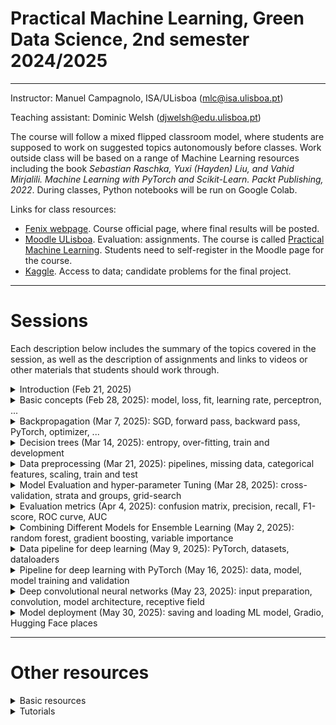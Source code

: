 # Practical Machine Learning, Green Data Science, 2nd semester 2024/2025

---
Instructor: Manuel Campagnolo, ISA/ULisboa (mlc@isa.ulisboa.pt)

Teaching assistant: Dominic Welsh (djwelsh@edu.ulisboa.pt)

The course will follow a mixed flipped classroom model, where students are supposed to work on suggested topics autonomously before classes. Work outside class will be based on a range of Machine Learning resources including the book *Sebastian Raschka, Yuxi (Hayden) Liu, and Vahid Mirjalili. Machine Learning with PyTorch and Scikit-Learn. Packt Publishing, 2022*. During classes, Python notebooks will be run on Google Colab.

Links for class resources:
  - [Fenix webpage](https://fenix.isa.ulisboa.pt/courses/aaapl-283463546572013). Course official page, where final results will be posted.
  - [Moodle ULisboa](https://elearning.ulisboa.pt/). Evaluation: assignments. The course is called [Practical Machine Learning](https://elearning.ulisboa.pt/course/view.php?id=10469). Students need to self-register in the Moodle page for the course.
  - [Kaggle](https://www.kaggle.com/). Access to data; candidate problems for the final project.

<!---
[Overview notebook](https://github.com/isa-ulisboa/greends-pml/blob/main/ML_overview_with_examples.ipynb) This notebook provides an overview of the full course and contains pointers for other sources of relevant information and Python scripts.
--->

---

# Sessions
Each description below includes the summary of the topics covered in the session, as well as the description of assignments and links to videos or other materials that students should work through.

<details markdown="block">
<summary> Introduction (Feb 21, 2025) </summary>

The goal of the first class is to give an introduction to ML and also to show some of the problems that can be addressed with the techniques and tools that will be discussed during the semester. The examples will be run on Colab.

- See (Raschka et al, 2022), Chapter 1: Giving Computers the Ability to Learn from Data
- Types of machine learning problems: supervised learning, unsupervised learning, reinforcement learning. Suggestion: check video [Types of machine learning](https://www.youtube.com/watch?v=gh6mNF2BGvk)
- Supervised learning: classification vs regression 
- Examples of input data for machine learning problems: tabular data, images, text. See *Iris data set* example with the notebook [iris_regression_classification.ipynb](https://github.com/isa-ulisboa/greends-pml/blob/main/notebooks/iris_regression_classification.ipynb)
- [Example of inference for regression over the Iris data set](https://github.com/isa-ulisboa/greends-pml/blob/main/notebooks/iris_LM_inference.ipynb)
- Statistics vs Machine Learning: Check video: [When to use stats vs. ML?](https://www.youtube.com/watch?v=xUsm34qnE30)
- An example of a prediction task for time series: check the notebook [modeling ground water levels](https://www.kaggle.com/code/andreshg/timeseries-analysis-a-complete-guide/) for the Kaggle competition [Acea Smart Water Analytics](https://www.kaggle.com/competitions/acea-water-prediction/). Try to download the data and run the notebook to reproduce the results. 
</details>

<details markdown="block">
<summary> Basic concepts (Feb 28, 2025): model, loss, fit, learning rate, perceptron, ... </summary>

The goal of the following classes is to understand how ML models can be trained in and used to solve regression and classification problems. We start by applying the machine learning approach to well-known statistical problems like linear regression to illustrate the stepwise approach followed in ML. We use synthetic data generated from a linear or quadratic regression, where one can control the underlying model and the amout of noise. Then, we consider the  `Iris` tabular data set with 4 explanatory variables and categorical label that can be one of three species.

- See (Raschka et al, 2022), Chapter 2: Training Simple Machine Learning Algorithms for Classification
- Video on the Perceptron and early times of AI [The First Neural Networks](https://www.youtube.com/watch?v=e5dVSygXbAE&t=88s)
- Basic concepts in Machine learning: *model*, *fit*, *epochs*, *loss*, *learning rate*, *perceptron*, parameters *weights*, for a simple regression problem. See [Basic concepts notes](https://github.com/isa-ulisboa/greends-pml/blob/main/docs/T1_basic_concepts.md).
- Exercise: pseudo-code to train a simple Linear Regression model. See [Basic concepts notes](https://github.com/isa-ulisboa/greends-pml/blob/main/docs/T1_basic_concepts.md). 
</details>

<details markdown="block">
<summary> Backpropagation (Mar 7, 2025): SGD, forward pass, backward pass, PyTorch, optimizer, ... </summary>

- See (Raschka et al, 2022), Chapter 2: Training Simple Machine Learning Algorithms for Classification
- See [Basic concepts notes](https://github.com/isa-ulisboa/greends-pml/blob/main/docs/T1_basic_concepts.md). 
- Revise solutions for the problems listed in the previous class.
- Backpropagation and computation graph
- `PyTorch` pipeline: loss, optimizer
- The following table illustrates the changes from a basic Python script which is dependent on the model, loss, etc,  to a PyTorch higher-level script that can easily generalized to other models, loss functions or optimizer strategies.

| Basic Python | PyTorch 
|---|---
| Define model explicitly | Use a pre-defined model
|`def predict(x):`|`torch.nn.Linear(in_size,out_size)`
| Define loss explicitly | Use a pre-defined loss function
|`def loss(y,y_pred):`|`loss=torch.nn.MSEloss(y,y_pred)`
| Loss optimization strategy | Use a pre-defined optimizer
| Code explicitly| `optimizer=torch.optim.SGD(params, learn_rate)`
| Compute *ad hoc* gradient | **Use built-in backpropagation mechanism**
|`def gradient(x,y,y_pred):`|`loss.backward()`
|Update weights explicitly| `optimizer.step()`

- Description of assignment #1

</details>

<details markdown="block">
<summary> Decision trees (Mar 14, 2025): entropy, over-fitting, train and development </summary>

- See (Raschka et al, 2022), Chapter 3: Decision tree learning (pg 86-98)
- See [Decision tree notes](https://github.com/isa-ulisboa/greends-pml/blob/main/docs/T2_decision_trees_overfitting_train_test.md)
- How to grow a decision tree
- What is entropy and how does it help us to find the best model? Check  the Princeton video on [Information Theory Basics](https://www.youtube.com/watch?v=bkLHszLlH34).
- The risk of over-fitting: train and development sets
- Decision tree hyper-parameters
- Exercise: create a decision tree for the [Soil detection for cotton crop problem](https://www.kaggle.com/datasets/zohasohail/soil-detection-for-cotton-crop) and determine the best values for hyper-parameters Maximum depth and Minimum leaf size.
- Comparing  last session (perceptron) with this session (decision tree):

| Class | Mar 7 | Mar 14
|--- |--- |---
| Model | Perceptron | Decision tree
| Problem | regression | classification
| Data set | train only | train and development
| Hyper-parameters | learning rate, number iterations | tree depth, leaf size, ...
| Risk of over-fitting | very low | very high
| Loss function | $MSE=\frac{1}{n}\sum_{i=1}^n \left(y_i-\hat{y}_i\right)^2$ | entropy:  $H({\rm \bf p})=-\sum_{i=1}^n \hat{p}_i \log_2 \hat{p}_i$
| Optimization | backpropagation (SGD) | brute force (try all features and all thresholds)
| Python package | PyTorch | scikit learn

  
</details>

<details markdown="block">
<summary> Data preprocessing (Mar 21, 2025): pipelines, missing data, categorical features, scaling, train and test </summary>

- See (Raschka et al, 2022), Chapter 4 (Data Preprocessing) and Chapter 6 (Streamlining workflows with pipelines)
- Supervised learning flowchart
  <details markdown="block">
  <summary>Figure 1.9 (Raschka et al, 2022) </summary>
  <img src="https://github.com/isa-ulisboa/greends-pml/blob/main/docs/supervised_learning_flowchart_raschka_2022.png" alt="Alt Text" width="600" >
  </details>
- The Titanic data set example: See [Pre-processing notes](https://github.com/isa-ulisboa/greends-pml/blob/main/docs/T3_missing_data_categorical_scaling.md)
- Dealing with missing data;
- Handling categorical data;
- Bringing features onto the same scale;
- Partitioning a dataset into separate training and test datasets;
- Scikit learn pipeline: `.transform`, `.fit` and `.predict` methods.
  <details markdown="block">
  <summary>Figure 6.1 (Raschka et al, 2022) </summary>
  <img src="https://github.com/isa-ulisboa/greends-pml/blob/main/docs/pipeline_fig_6_1.png" alt="Alt Text" width="500">
  </details>
- Exercise: apply the principles and code discussed above to the Montesinho burned area data set. You can convert the problem into a classification problem by categorizing the original response variable (burned area). See [Pre-processing notes](https://github.com/isa-ulisboa/greends-pml/blob/main/docs/T3_missing_data_categorical_scaling.md)
</details>

<details markdown="block">
<summary>Model Evaluation and hyper-parameter Tuning (Mar 28, 2025): cross-validation, strata and groups, grid-search </summary>

- See (Raschka et al, 2022), Chapter 6: Learning Best Practices for Model Evaluation and hyper-parameter Tuning
- See [Cross-validation and hyper-parameter tuning notes](https://github.com/isa-ulisboa/greends-pml/blob/main/docs/T4_cross_validation.md)
- Streamlining workflows with pipelines
- Using k-fold cross-validation to assess model performance
- Debugging algorithms with learning and validation curves
- Fine-tuning machine learning models via grid search
- Moodle quiz on basic concepts for ML: [Practical Machine Learning](https://elearning.ulisboa.pt/course/view.php?id=10469)
</details>

<details markdown="block">
<summary>  Evaluation metrics (Apr 4, 2025): confusion matrix, precision, recall, F1-score, ROC curve, AUC </summary>

- See (Raschka et al, 2022), Chapter 6: Learning Best Practices for Model Evaluation and hyper-parameter Tuning
- See [Cross-validation and hyper-parameter tuning notes](https://github.com/isa-ulisboa/greends-pml/blob/main/docs/T4_cross_validation.md)
- Looking at different performance evaluation metrics
- Reading a confusion matrix 
- Optimizing the precision and recall of a classification model
- Plotting a receiver operating characteristic (ROC)
- Scoring metrics for multiclass classification 
- Dealing with class imbalance
- Discussion of assignment \#2

</details>

<details markdown="block">
<summary>  Combining Different Models for Ensemble Learning (May 2, 2025): random forest, gradient boosting, variable importance </summary>

- See (Raschka et al, 2022), Chapter 7:  Combining Different Models for Ensemble Learning
- See [Notes on ensemble learning and variable importance](https://github.com/isa-ulisboa/greends-pml/blob/main/docs/T5_ensemble_methods.md)
- Ensemble classifiers
- Random Forests
- Gradient boosting
- Exercise: adapt the classification pipeline to apply the XGBoost classifier (Montesinho burned area data set)
- Variable importance: MDI (Gini importance) and MDA (permutation importance)
- Pipeline that includes feature selection, followed by hyperparameter search: https://github.com/isa-ulisboa/greends-pml/blob/main/notebooks/wine_region_pipeline_XGB_CV_gridsearch_featselection.ipynb

</details>

<details markdown="block">
<summary> Data pipeline for deep learning  (May 9, 2025):  PyTorch, datasets, dataloaders</summary>

- See (Raschka et al, 2022), Chapter 12:   Parallelizing Neural Network Training with PyTorch
- See [Notebook on introduction to data pipelines for deep learning](https://github.com/isa-ulisboa/greends-pml/blob/main/notebooks/T6_pytorch_dataset_dataloader.ipynb). With deep learning (DL), it is possible to solve problems that involve complex input data like images, text and audio. The first step in order to apply DL is to organize the input data. PyTorch provides some key tools like `Dataset` and `DataLoader` that allow the creation of robust pipelines for DL.
- See [Veritasium video (3'42 to 14'50)](https://www.youtube.com/watch?v=GVsUOuSjvcg) for an historic introduction to multilayer neural networks  for deep learning.
- Run an interpret the code in pages 386-388 with an example of a dataset (`CelebA`) with several labels.
  
</details>


<details markdown="block">
<summary> Pipeline for deep learning with PyTorch (May 16, 2025):  data, model, model training and validation</summary>

- See (Raschka et al, 2022), Chapter 12: pp 389 to the end,  and Chapter 13: Going Deeper – The Mechanics of PyTorch, namely the MNIST project (ppp 436-439)
- See [Notebook the typical pipeline for deep learning with (non-convolutional) neural networks](https://github.com/isa-ulisboa/greends-pml/blob/main/notebooks/T7_torch_NN_pipeline.ipynb). In particular, we explore the MNIST dataset.
- Assignment #3 available on Moodle
- Suggestions of videos:
  - [PyTorch Course (2022), Part 4: Image Classification (MNIST)](https://www.youtube.com/watch?v=gBw0u_5u0qU)
  - [PyTorch Crash Course - Getting Started with Deep Learning](https://www.youtube.com/watch?v=OIenNRt2bjg)
  - [Build Your First Pytorch Model In Minutes! [Tutorial + Code](https://www.youtube.com/watch?v=tHL5STNJKag)
  - [MIT Introduction to Deep Learning 2025 (1:09)](https://www.youtube.com/watch?v=alfdI7S6wCY); Introduction up to "What is Deep Learning" (10'57); Why deep learning and why now (15'06); Building Neural Networks with Perceptrons (27'13); Applying NNs (35'30); Training NNs (41'21); NN in practice: Optimization (48'05).
    
</details>

<details markdown="block">
<summary> Deep convolutional neural networks  (May 23, 2025): input preparation, convolution, model architecture, receptive field </summary>

- See (Raschka et al, 2022), Chapter 14: Classifying Images with Deep Convolutional Neural Networks
- Check introductory video [What are CNNs?, by IBM (6'20)](https://www.youtube.com/watch?v=QzY57FaENXg)
- See [Notebook on introduction convolutional neural networks](https://github.com/isa-ulisboa/greends-pml/blob/main/notebooks/T9_CNNs_for_image_classification.ipynb). 
- Application of CNNs to the MNIST problem.
- Suggestions of videos:
  - [MIT 6.S191: Convolutional Neural Networks 2025 (1:01)](https://www.youtube.com/watch?v=oGpzWAlP5p0)
  
</details>

<details markdown="block">
<summary> Model deployment  (May 30, 2025):  saving and loading ML model, Gradio, Hugging Face places</summary>

- Build a interface with Gradio
- Creating an app in Hugging Face places
- Suggestions of videos:
  - [How to deploy a gradio app on huggingface (43')](https://www.youtube.com/watch?v=bN9WTxzLBRE&t=1845s)
  
</details>

--- 

# Other resources

<details markdown="block">
<summary> Basic resources </summary>
  
- Sebastian Raschka, Yuxi (Hayden) Liu, and Vahid Mirjalili. Machine Learning with PyTorch and Scikit-Learn. Packt Publishing, 2022. See the presentation [webpage](https://sebastianraschka.com/blog/2022/ml-pytorch-book.html) and [GitHub repository](https://github.com/rasbt/machine-learning-book)
- [https://pytorch.org/tutorials/](https://pytorch.org/tutorials/)

</details>

<details markdown="block">
<summary> Tutorials </summary>
  
- [Machine Learning for Beginners (Microsoft)](https://microsoft.github.io/ML-For-Beginners/); [youtube channel](https://www.youtube.com/playlist?list=PLlrxD0HtieHjNnGcZ1TWzPjKYWgfXSiWG)
- [AI for Beginners (Microsoft)](https://microsoft.github.io/AI-For-Beginners/)
- [NYU course: Data Science for Everyone](https://www.youtube.com/@jonesrooy)
- [MIT 6.S191: Introduction to Deep Learning (2024)](https://www.youtube.com/watch?v=ErnWZxJovaM)
- [PyTorch tutorial by Patrick Loeber](https://www.youtube.com/playlist?list=PLqnslRFeH2UrcDBWF5mfPGpqQDSta6VK4). [Github repo](https://github.com/patrickloeber/pytorchTutorial)
- [Stanford Lecture Collection  Convolutional Neural Networks for Visual Recognition (2017)](https://www.youtube.com/playlist?list=PL3FW7Lu3i5JvHM8ljYj-zLfQRF3EO8sYv) and [Notes for the Stanford course on Convolutional Neural Networks for Visual Recognition](https://cs231n.github.io/)
- [Stanford Machine Learning Full Course led by Andrew Ng (2020)](https://www.youtube.com/playlist?list=PLoROMvodv4rMiGQp3WXShtMGgzqpfVfbU). Led by Andrew Ng, this course provides a broad introduction to machine learning and statistical pattern recognition. Topics include: supervised learning (generative/discriminative learning, parametric/non-parametric learning, neural networks, support vector machines); unsupervised learning (clustering, dimensionality reduction, kernel methods); learning theory (bias/variance tradeoffs, practical advice); reinforcement learning and adaptive control.
- [Broderick: Machine Learning, MIT 6.036 Fall 2020](https://www.youtube.com/watch?v=ZOiBe-nrmc4); [Full lecture information and slides](http://tamarabroderick.com/ml.html)
  
</details>
 



